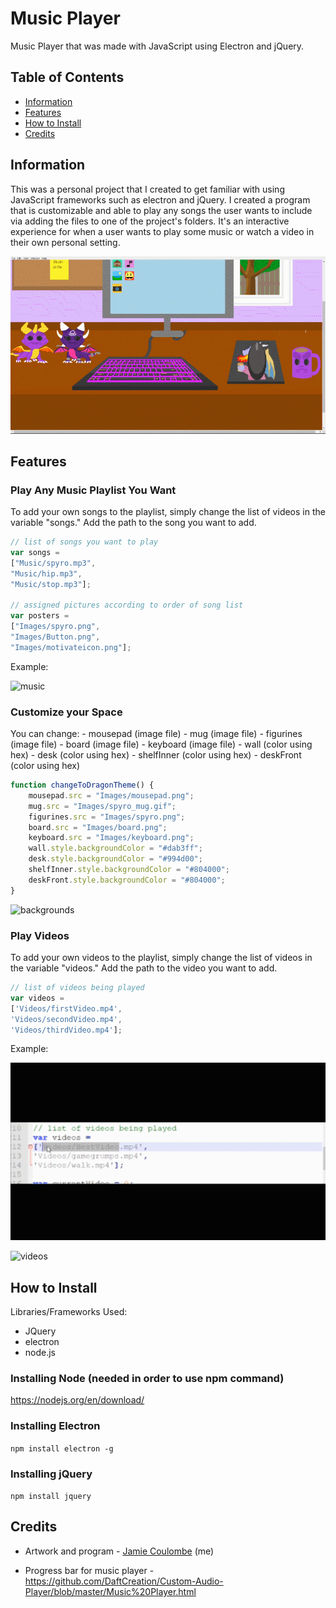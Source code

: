 # Music Player

Music Player that was made with JavaScript using Electron and jQuery. 

## Table of Contents

- [Information](#information)
- [Features](#Features)
- [How to Install](#how-to-install)
- [Credits](#credits) 
 
## Information <a name = "information"> </a>

This was a personal project that I created to get familiar with using JavaScript frameworks such as electron and jQuery. 
I created a program that is customizable and able to 
play any songs the user wants to include via adding the files to one of the project's folders. 
It's an interactive experience for when a user 
wants to play some music or watch a video in their own personal setting. 
 
![opening](/ReadmeVI/musicplayeropening.gif)
 
## Features <a name = "Features"></a> 

### Play Any Music Playlist You Want

To add your own songs to the playlist, simply
change the list of videos in the variable "songs."
Add the path to the song you want to add. 
 

```javascript
// list of songs you want to play
var songs = 
["Music/spyro.mp3", 
"Music/hip.mp3", 
"Music/stop.mp3"];

// assigned pictures according to order of song list
var posters = 
["Images/spyro.png", 
"Images/Button.png", 
"Images/motivateicon.png"];
```

Example:


![music](/ReadmeVI/music.gif)

### Customize your Space

You can change:
	- mousepad (image file)
	- mug (image file)
	- figurines (image file)
	- board (image file)
	- keyboard (image file)
	- wall (color using hex)
	- desk (color using hex)
	- shelfInner (color using hex)
	- deskFront (color using hex)

```javascript
function changeToDragonTheme() {
	mousepad.src = "Images/mousepad.png";
	mug.src = "Images/spyro_mug.gif";
	figurines.src = "Images/spyro.png";
	board.src = "Images/board.png";
	keyboard.src = "Images/keyboard.png";
	wall.style.backgroundColor = "#dab3ff";
	desk.style.backgroundColor = "#994d00";
	shelfInner.style.backgroundColor = "#804000";
	deskFront.style.backgroundColor = "#804000";
}
```

![backgrounds](/ReadmeVI/backgrounds.gif)

### Play Videos 

To add your own videos to the playlist, simply
change the list of videos in the variable "videos."
Add the path to the video you want to add. 
 
```javascript
// list of videos being played
var videos = 
['Videos/firstVideo.mp4', 
'Videos/secondVideo.mp4', 
'Videos/thirdVideo.mp4'];
``` 
Example:

![example](/ReadmeVI/videoEX.gif)
 
![videos](/ReadmeVI/videos.gif) 
 
## How to Install <a name = "how-to-install"></a>

Libraries/Frameworks Used:
 - JQuery
 - electron
 - node.js
 
### Installing Node (needed in order to use npm command)

https://nodejs.org/en/download/
 
### Installing Electron

```npm install electron -g```
 
### Installing jQuery

```npm install jquery```
 
## Credits <a name = "credits"></a>

- Artwork and program - [Jamie Coulombe](https://github.com/jcoolu) (me)

- Progress bar for music player - 
https://github.com/DaftCreation/Custom-Audio-Player/blob/master/Music%20Player.html
